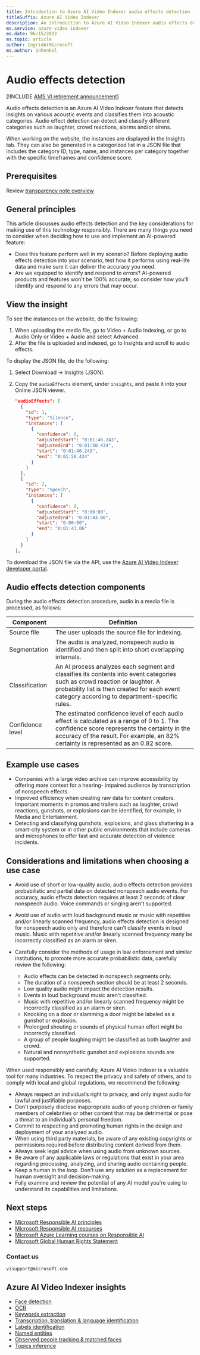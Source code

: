 ```yaml
---
title: Introduction to Azure AI Video Indexer audio effects detection
titleSuffix: Azure AI Video Indexer 
description: An introduction to Azure AI Video Indexer audio effects detection component responsibly.
ms.service: azure-video-indexer
ms.date: 06/15/2022
ms.topic: article
author: IngridAtMicrosoft
ms.author: inhenkel
---
```


# Audio effects detection

[!INCLUDE [AMS VI retirement announcement](./includes/important-ams-retirement-avi-announcement.md)]

Audio effects detection is an Azure AI Video Indexer feature that detects insights on various acoustic events and classifies them into acoustic categories. Audio effect detection can detect and classify different categories such as laughter, crowd reactions, alarms and/or sirens.  

When working on the website, the instances are displayed in the Insights tab. They can also be generated in a categorized list in a JSON file that includes the category ID, type, name, and instances per category together with the specific timeframes and confidence score. 

## Prerequisites  

Review [transparency note overview](/legal/azure-video-indexer/transparency-note?context=/azure/azure-video-indexer/context/context)

## General principles 

This article discusses audio effects detection and the key considerations for making use of this technology responsibly. There are many things you need to consider when deciding how to use and implement an AI-powered feature: 

* Does this feature perform well in my scenario? Before deploying audio effects detection into your scenario, test how it performs using real-life data and make sure it can deliver the accuracy you need. 
* Are we equipped to identify and respond to errors? AI-powered products and features won't be 100% accurate, so consider how you'll identify and respond to any errors that may occur. 

## View the insight

To see the instances on the website, do the following: 

1. When uploading the media file, go to Video + Audio Indexing, or go to Audio Only or Video + Audio and select Advanced. 
1. After the file is uploaded and indexed, go to Insights and scroll to audio effects. 

To display the JSON file, do the following: 

1. Select Download -> Insights (JSON).  
1. Copy the `audioEffects` element, under `insights`, and paste it into your Online JSON viewer. 

    ```json
    "audioEffects": [
      {
        "id": 1,
        "type": "Silence",
        "instances": [
          {
            "confidence": 0,
            "adjustedStart": "0:01:46.243",
            "adjustedEnd": "0:01:50.434",
            "start": "0:01:46.243",
            "end": "0:01:50.434"
          }
        ]
      },
      {
        "id": 2,
        "type": "Speech",
        "instances": [
          {
            "confidence": 0,
            "adjustedStart": "0:00:00",
            "adjustedEnd": "0:01:43.06",
            "start": "0:00:00",
            "end": "0:01:43.06"
          }
        ]
      }
    ],
    ```

To download the JSON file via the API, use the [Azure AI Video Indexer developer portal](https://api-portal.videoindexer.ai/). 

## Audio effects detection components 

During the audio effects detection procedure, audio in a media file is processed, as follows: 

|Component|Definition|
|---|---|
|Source file |	The user uploads the source file for indexing. |
|Segmentation|  	The audio is analyzed, nonspeech audio is identified and then split into short overlapping internals. |
|Classification| 	An AI process analyzes each segment and classifies its contents into event categories such as crowd reaction or laughter. A probability list is then created for each event category according to department-specific rules. |
|Confidence level|	The estimated confidence level of each audio effect is calculated as a range of 0 to 1. The confidence score represents the certainty in the accuracy of the result. For example, an 82% certainty is represented as an 0.82 score.|

## Example use cases 

- Companies with a large video archive can improve accessibility by offering more context for a hearing- impaired audience by transcription of nonspeech effects. 
- Improved efficiency when creating raw data for content creators. Important moments in promos and trailers such as laughter, crowd reactions, gunshots, or explosions can be identified, for example,  in Media and Entertainment. 
- Detecting and classifying gunshots, explosions, and glass shattering in a smart-city system or in other public environments that include cameras and microphones to offer fast and accurate detection of violence incidents.  

## Considerations and limitations when choosing a use case 

- Avoid use of short or low-quality audio, audio effects detection provides probabilistic and partial data on detected nonspeech audio events. For accuracy, audio effects detection requires at least 2 seconds of clear nonspeech audio. Voice commands or singing aren't supported.   
- Avoid use of audio with loud background music or music with repetitive and/or linearly scanned frequency, audio effects detection is designed for nonspeech audio only and therefore can't classify events in loud music. Music with repetitive and/or linearly scanned frequency many be incorrectly classified as an alarm or siren. 
- Carefully consider the methods of usage in law enforcement and similar institutions, to promote more accurate probabilistic data, carefully review the following: 

    - Audio effects can be detected in nonspeech segments only. 
    - The duration of a nonspeech section should be at least 2 seconds. 
    - Low quality audio might impact the detection results.  
    - Events in loud background music aren't classified.  
    - Music with repetitive and/or linearly scanned frequency might be incorrectly classified as an alarm or siren. 
    - Knocking on a door or slamming a door might be labeled as a gunshot or explosion. 
    - Prolonged shouting or sounds of physical human effort might be incorrectly classified. 
    - A group of people laughing might be classified as both laughter and crowd. 
    - Natural and nonsynthetic gunshot and explosions sounds are supported. 

When used responsibly and carefully, Azure AI Video Indexer is a valuable tool for many industries. To respect the privacy and safety of others, and to comply with local and global regulations, we recommend the following:   

- Always respect an individual’s right to privacy, and only ingest audio for lawful and justifiable purposes.   
- Don't purposely disclose inappropriate audio of young children or family members of celebrities or other content that may be detrimental or pose a threat to an individual’s personal freedom.   
- Commit to respecting and promoting human rights in the design and deployment of your analyzed audio.   
- When using third party materials, be aware of any existing copyrights or permissions required before distributing content derived from them.  
- Always seek legal advice when using audio from unknown sources.  
- Be aware of any applicable laws or regulations that exist in your area regarding processing, analyzing, and sharing audio containing people.  
- Keep a human in the loop. Don't use any solution as a replacement for human oversight and decision-making.   
- Fully examine and review the potential of any AI model you're using to understand its capabilities and limitations.  

## Next steps

- [Microsoft Responsible AI principles](https://www.microsoft.com/ai/responsible-ai?activetab=pivot1%3aprimaryr6) 
- [Microsoft Responsible AI resources](https://www.microsoft.com/ai/responsible-ai-resources)
- [Microsoft Azure Learning courses on Responsible AI](/training/paths/responsible-ai-business-principles/)
- [Microsoft Global Human Rights Statement](https://www.microsoft.com/corporate-responsibility/human-rights-statement?activetab=pivot_1:primaryr5)  

### Contact us

`visupport@microsoft.com`  

## Azure AI Video Indexer insights

- [Face detection](face-detection.md)
- [OCR](ocr.md)
- [Keywords extraction](keywords.md)
- [Transcription, translation & language identification](transcription-translation-lid.md)
- [Labels identification](labels-identification.md) 
- [Named entities](named-entities.md)
- [Observed people tracking & matched faces](observed-matched-people.md)
- [Topics inference](topics-inference.md)
